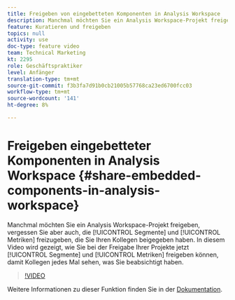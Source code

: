 ```yaml
---
title: Freigeben von eingebetteten Komponenten in Analysis Workspace
description: Manchmal möchten Sie ein Analysis Workspace-Projekt freigeben, aber vergessen Sie nicht, auch die Segmente und Metriken, die Sie in Ihre Kollegen aufgenommen haben, freizugeben. In diesem Video wird gezeigt, wie Sie jetzt Segmente und Metriken gemeinsam nutzen können, während Sie Ihre Projekte freigeben, sodass Kollegen jedes Mal sehen, was Sie sich vorgestellt haben.
feature: Kuratieren und freigeben
topics: null
activity: use
doc-type: feature video
team: Technical Marketing
kt: 2295
role: Geschäftspraktiker
level: Anfänger
translation-type: tm+mt
source-git-commit: f3b3fa7d91b0cb21005b57768ca23ed6700fcc03
workflow-type: tm+mt
source-wordcount: '141'
ht-degree: 8%

---
```



# Freigeben eingebetteter Komponenten in Analysis Workspace {#share-embedded-components-in-analysis-workspace}

Manchmal möchten Sie ein Analysis Workspace-Projekt freigeben, vergessen Sie aber auch, die [!UICONTROL Segmente] und [!UICONTROL Metriken] freizugeben, die Sie Ihren Kollegen beigegeben haben. In diesem Video wird gezeigt, wie Sie bei der Freigabe Ihrer Projekte jetzt [!UICONTROL Segmente] und [!UICONTROL Metriken] freigeben können, damit Kollegen jedes Mal sehen, was Sie beabsichtigt haben.

>[!VIDEO](https://video.tv.adobe.com/v/24713/?quality=12)

Weitere Informationen zu dieser Funktion finden Sie in der [Dokumentation](https://marketing.adobe.com/resources/help/de_DE/analytics/analysis-workspace/curate.html).
